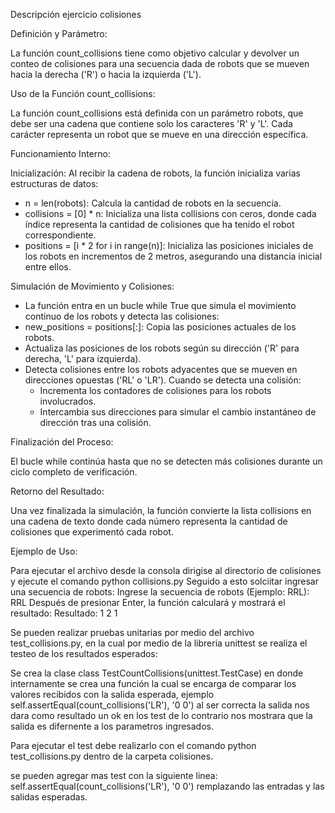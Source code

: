 Descripción ejercicio colisiones

Definición y Parámetro:

La función count_collisions tiene como objetivo calcular y devolver un conteo de colisiones para una secuencia dada de robots que se mueven hacia la derecha ('R') o hacia la izquierda ('L').

Uso de la Función count_collisions:

La función count_collisions está definida con un parámetro robots, que debe ser una cadena que contiene solo los caracteres 'R' y 'L'. Cada carácter representa un robot que se mueve en una dirección específica.

Funcionamiento Interno:

Inicialización: Al recibir la cadena de robots, la función inicializa varias estructuras de datos:

- n = len(robots): Calcula la cantidad de robots en la secuencia.
- collisions = [0] * n: Inicializa una lista collisions con ceros, donde cada índice representa la cantidad de colisiones que ha tenido el robot correspondiente.
- positions = [i * 2 for i in range(n)]: Inicializa las posiciones iniciales de los robots en incrementos de 2 metros, asegurando una distancia inicial entre ellos.

Simulación de Movimiento y Colisiones:

- La función entra en un bucle while True que simula el movimiento continuo de los robots y detecta las colisiones:
- new_positions = positions[:]: Copia las posiciones actuales de los robots.
- Actualiza las posiciones de los robots según su dirección ('R' para derecha, 'L' para izquierda).
- Detecta colisiones entre los robots adyacentes que se mueven en direcciones opuestas ('RL' o 'LR'). Cuando se detecta una colisión:
    - Incrementa los contadores de colisiones para los robots involucrados.
    - Intercambia sus direcciones para simular el cambio instantáneo de dirección tras una colisión.

Finalización del Proceso:

El bucle while continúa hasta que no se detecten más colisiones durante un ciclo completo de verificación.

Retorno del Resultado:

Una vez finalizada la simulación, la función convierte la lista collisions en una cadena de texto donde cada número representa la cantidad de colisiones que experimentó cada robot.

Ejemplo de Uso:

Para ejecutar el archivo desde la consola dirigise al directorio de colisiones y ejecute el comando python collisions.py
Seguido a esto solciitar ingresar una secuencia de robots: Ingrese la secuencia de robots (Ejemplo: RRL): RRL
Después de presionar Enter, la función calculará y mostrará el resultado: Resultado: 1 2 1

Se pueden realizar pruebas unitarias por medio del archivo test_collisions.py, en la cual por medio de la libreria unittest se realiza el testeo de los resultados esperados:

Se crea la clase class TestCountCollisions(unittest.TestCase) en donde internamente se crea una función la cual se encarga de comparar los valores recibidos con la salida esperada, ejemplo self.assertEqual(count_collisions('LR'), '0 0') al ser correcta la salida nos dara como resultado un ok en los test de lo contrario nos mostrara que la salida es difernente a los parametros ingresados.

Para ejecutar el test debe realizarlo con el comando python test_collisions.py dentro de la carpeta colisiones.

se pueden agregar mas test con la siguiente linea: self.assertEqual(count_collisions('LR'), '0 0') remplazando las entradas y las salidas esperadas.
